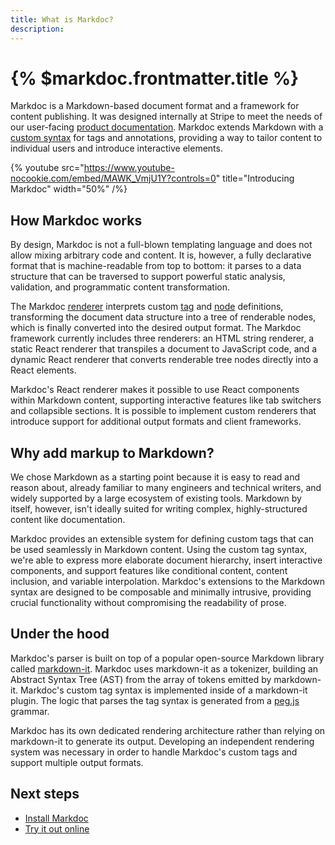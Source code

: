 ```yaml
---
title: What is Markdoc?
description:
---
```


# {% $markdoc.frontmatter.title %}

Markdoc is a Markdown-based document format and a framework for content publishing. It was designed internally at Stripe to meet the needs of our user-facing [product documentation](http://stripe.com/docs). Markdoc extends Markdown with a [custom syntax](/docs/syntax) for tags and annotations, providing a way to tailor content to individual users and introduce interactive elements.

{% youtube
  src="https://www.youtube-nocookie.com/embed/MAWK_VmjU1Y?controls=0"
  title="Introducing Markdoc"
  width="50%" /%}

## How Markdoc works

By design, Markdoc is not a full-blown templating language and does not allow mixing arbitrary code and content. It is, however, a fully declarative format that is machine-readable from top to bottom: it parses to a data structure that can be traversed to support powerful static analysis, validation, and programmatic content transformation.

The Markdoc [renderer](/docs/render) interprets custom [tag](/docs/tags) and [node](/docs/nodes) definitions, transforming the document data structure into a tree of renderable nodes, which is finally converted into the desired output format. The Markdoc framework currently includes three renderers: an HTML string renderer, a static React renderer that transpiles a document to JavaScript code, and a dynamic React renderer that converts renderable tree nodes directly into a React elements.

Markdoc's React renderer makes it possible to use React components within Markdown content, supporting interactive features like tab switchers and collapsible sections. It is possible to implement custom renderers that introduce support for additional output formats and client frameworks.
## Why add markup to Markdown?

We chose Markdown as a starting point because it is easy to read and reason about, already familiar to many engineers and technical writers, and widely supported by a large ecosystem of existing tools. Markdown by itself, however, isn't ideally suited for writing complex, highly-structured content like documentation.

Markdoc provides an extensible system for defining custom tags that can be used seamlessly in Markdown content. Using the custom tag syntax, we're able to express more elaborate document hierarchy, insert interactive components, and support features like conditional content, content inclusion, and variable interpolation. Markdoc's extensions to the Markdown syntax are designed to be composable and minimally intrusive, providing crucial functionality without compromising the readability of prose. 
## Under the hood

Markdoc's parser is built on top of a popular open-source Markdown library called [markdown-it](https://github.com/markdown-it/markdown-it). Markdoc uses markdown-it as a tokenizer, building an Abstract Syntax Tree (AST) from the array of tokens emitted by markdown-it. Markdoc's custom tag syntax is implemented inside of a markdown-it plugin. The logic that parses the tag syntax is generated from a [peg.js](https://pegjs.org/) grammar.

Markdoc has its own dedicated rendering architecture rather than relying on markdown-it to generate its output. Developing an independent rendering system was necessary in order to handle Markdoc's custom tags and support multiple output formats.

## Next steps

- [Install Markdoc](/docs/getting-started)
- [Try it out online](/sandbox)
